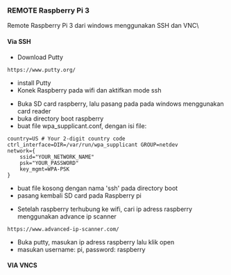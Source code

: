 ### REMOTE Raspberry Pi 3 
Remote Raspberry Pi 3 dari windows menggunakan SSH dan VNC\

#### Via SSH
* Download Putty
```
https://www.putty.org/
```
* install Putty
* Konek Raspberry pada wifi dan aktifkan mode ssh
- Buka SD card raspberry, lalu pasang pada pada windows menggunakan card reader
- buka directory boot raspberry
- buat file wpa_supplicant.conf, dengan isi file:
```
country=US # Your 2-digit country code
ctrl_interface=DIR=/var/run/wpa_supplicant GROUP=netdev
network={
    ssid="YOUR_NETWORK_NAME"
    psk="YOUR_PASSWORD"
    key_mgmt=WPA-PSK
}
```
- buat file kosong dengan nama 'ssh' pada directory boot
- pasang kembali SD card pada Raspberry pi
* Setelah raspberry terhubung ke wifi, cari ip adress raspberry menggunakan advance ip scanner
```
https://www.advanced-ip-scanner.com/
```
* Buka putty, masukan ip adress raspberry lalu klik open
* masukan username: pi, password: raspberry

#### VIA VNCS
